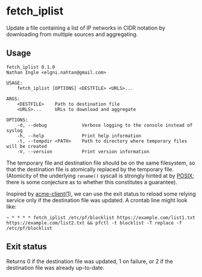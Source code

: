 # fetch_iplist

Update a file containing a list of IP networks in CIDR notation by downloading from multiple
sources and aggregating.


## Usage

```
fetch_iplist 0.1.0
Nathan Ingle <elgni.nahtan@gmail.com>

USAGE:
    fetch_iplist [OPTIONS] <DESTFILE> <URLS>...

ARGS:
    <DESTFILE>    Path to destination file
    <URLS>...     URLs to download and aggregate

OPTIONS:
    -d, --debug             Verbose logging to the console instead of syslog
    -h, --help              Print help information
    -t, --tempdir <PATH>    Path to directory where temporary files will be created
    -V, --version           Print version information
```

The temporary file and destination file should be on the same filesystem, so that the destination
file is atomically replaced by the temporary file.  (Atomicity of the underlying `rename()` syscall
is strongly hinted at by [POSIX]; there is some conjecture as to whether this constitutes a
guarantee).

Inspired by [acme-client(1)], we can use the exit status to reload some relying service only if the
destination file was updated.  A crontab line might look like:

```
~ * * * * fetch_iplist /etc/pf/blocklist https://example.com/list1.txt https://example.com/list2.txt && pfctl -t blocklist -T replace -f /etc/pf/blocklist
```


## Exit status

Returns 0 if the destination file was updated, 1 on failure, or 2 if the destination file was
already up-to-date.


[acme-client(1)]: https://man.openbsd.org/acme-client.1#EXAMPLES
[POSIX]: https://pubs.opengroup.org/onlinepubs/9699919799/functions/rename.html
